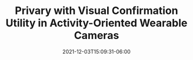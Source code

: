 ---
title: "Privary with Visual Confirmation Utility in Activity-Oriented Wearable Cameras"
date: 2021-12-03T15:09:31-06:00
draft: false
cover_image: "/img/thumb-1.png"
has_link: true
link: "https://github.com/"
link_label: "Paper"
has_github_link: true
github_link: "https://github.com/"
has_youtube_link: true
youtube_link: "https://youtube.com/"

---